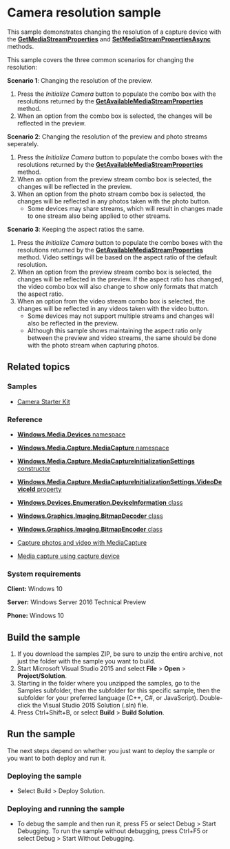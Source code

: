 <!---
  category: AudioVideoAndCamera
  samplefwlink: http://go.microsoft.com/fwlink/p/?LinkId=624252
--->

# Camera resolution sample

This sample demonstrates changing the resolution of a capture device with the
[**GetMediaStreamProperties**](https://msdn.microsoft.com/library/windows/apps/windows.media.devices.videodevicecontroller.getmediastreamproperties.aspx)
and
[**SetMediaStreamPropertiesAsync**](https://msdn.microsoft.com/library/windows/apps/hh700895.aspx)
methods. 

This sample covers the three common scenarios for changing the resolution:

**Scenario 1**: Changing the resolution of the preview.

1. Press the *Initialize Camera* button to populate the combo box with the resolutions
returned by the
[**GetAvailableMediaStreamProperties**](https://msdn.microsoft.com/library/windows/apps/windows.media.devices.videodevicecontroller.getmediastreamproperties.aspx)
method.
2. When an option from the combo box is selected, the changes will be reflected in the preview.

**Scenario 2**: Changing the resolution of the preview and photo streams seperately.

1. Press the *Initialize Camera* button to populate the combo boxes with the resolutions
returned by the
[**GetAvailableMediaStreamProperties**](https://msdn.microsoft.com/library/windows/apps/windows.media.devices.videodevicecontroller.getmediastreamproperties.aspx)
method.
2. When an option from the preview stream combo box is selected, the changes will be reflected in the preview.
3. When an option from the photo stream combo box is selected, the changes will be reflected in any photos taken with the photo button.
   * Some devices may share streams, which will result in changes made to one stream also being applied to other streams.

**Scenario 3**: Keeping the aspect ratios the same.

1. Press the *Initialize Camera* button to populate the combo boxes with the resolutions
returned by the
[**GetAvailableMediaStreamProperties**](https://msdn.microsoft.com/library/windows/apps/windows.media.devices.videodevicecontroller.getmediastreamproperties.aspx)
method.
Video settings will be based on the aspect ratio of the default resolution.
2. When an option from the preview stream combo box is selected, the changes will be reflected in the preview.
If the aspect ratio has changed, the video combo box will
also change to show only formats that match the aspect ratio.
3. When an option from the video stream combo box is selected,
the changes will be reflected in any videos taken with the video button.
   * Some devices may not support multiple streams and changes will also be reflected in the preview.
   * Although this sample shows maintaining the aspect ratio only between the preview and video streams,
     the same should be done with the photo stream when capturing photos.

## Related topics

### Samples

* [Camera Starter Kit](/Samples/CameraStarterKit)

### Reference

* [**Windows.Media.Devices** namespace](https://msdn.microsoft.com/library/windows/apps/windows.media.devices.aspx)

* [**Windows.Media.Capture.MediaCapture** namespace](https://msdn.microsoft.com/library/windows/apps/windows.media.devices.aspx)

* [**Windows.Media.Capture.MediaCaptureInitializationSettings** constructor](https://msdn.microsoft.com/library/windows/apps/windows.media.capture.mediacaptureinitializationsettings.mediacaptureinitializationsettings.aspx) 

* [**Windows.Media.Capture.MediaCaptureInitializationSettings.VideoDeviceId** property](https://msdn.microsoft.com/library/windows/apps/windows.media.capture.mediacaptureinitializationsettings.videodeviceid.aspx)

* [**Windows.Devices.Enumeration.DeviceInformation** class](https://msdn.microsoft.com/library/windows/apps/windows.devices.enumeration.deviceinformation)

* [**Windows.Graphics.Imaging.BitmapDecoder** class](https://msdn.microsoft.com/library/windows/apps/windows.graphics.imaging.bitmapdecoder.aspx)

* [**Windows.Graphics.Imaging.BitmapEncoder** class](https://msdn.microsoft.com/library/windows/apps/windows.graphics.imaging.bitmapencoder.aspx)

* [Capture photos and video with MediaCapture](https://msdn.microsoft.com/library/windows/apps/mt243896)

* [Media capture using capture device](https://code.msdn.microsoft.com/windowsapps/Media-Capture-Sample-adf87622)

### System requirements

**Client:** Windows 10

**Server:** Windows Server 2016 Technical Preview

**Phone:** Windows 10

## Build the sample

1. If you download the samples ZIP, be sure to unzip the entire archive, not just the folder with the sample you want to build. 
2. Start Microsoft Visual Studio 2015 and select **File** \> **Open** \> **Project/Solution**.
3. Starting in the folder where you unzipped the samples, go to the Samples subfolder, then the subfolder for this specific sample, then the subfolder for your preferred language (C++, C#, or JavaScript). Double-click the Visual Studio 2015 Solution (.sln) file.
4. Press Ctrl+Shift+B, or select **Build** \> **Build Solution**.

## Run the sample

The next steps depend on whether you just want to deploy the sample or you want to both deploy and run it.

### Deploying the sample

- Select Build > Deploy Solution. 

### Deploying and running the sample

- To debug the sample and then run it, press F5 or select Debug >  Start Debugging. To run the sample without debugging, press Ctrl+F5 or select Debug > Start Without Debugging. 

